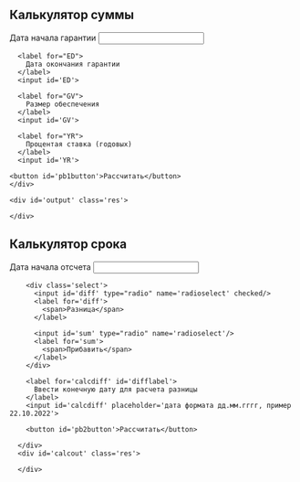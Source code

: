 <!DOCTYPE html>
<html>
<head>
  <link href="style.css" rel="stylesheet">
  <meta charset="utf-8">  
  <meta name="viewport" content="width=device-width">
  <title>Расчет</title>
</head>
<body>
  <h2>Калькулятор суммы</h2>
  <div class='pageblock pb1'>
    <div class='wrapper'>
      <label for="SD">
        Дата начала гарантии
      </label>
      <input id='SD'>
    
      <label for="ED">
        Дата окончания гарантии
      </label>
      <input id='ED'>
    
      <label for="GV">
        Размер обеспечения
      </label>
      <input id='GV'>
    
      <label for="YR">
        Процентая ставка (годовых)
      </label>
      <input id='YR'>
    
    <button id='pb1button'>Рассчитать</button>
    </div>
    
    <div id='output' class='res'>
      
    </div>
  </div>
  
  
  <h2>Калькулятор срока</h2>
  <div class='pageblock pb2'>
      <div class='wrapper'>
        <label for='calcstart'>
          Дата начала отсчета
        </label>
        <input id='calcstart'>
        
        <div class='select'>
          <input id='diff' type="radio" name='radioselect' checked/>
          <label for='diff'>
            <span>Разница</span>
          </label>        
          
          <input id='sum' type="radio" name='radioselect'/>
          <label for='sum'>
            <span>Прибавить</span>
          </label>
        </div>
        
        <label for='calcdiff' id='difflabel'>
          Ввести конечную дату для расчета разницы
        </label>
        <input id='calcdiff' placeholder='дата формата дд.мм.гггг, пример 22.10.2022'>
        
        <button id='pb2button'>Рассчитать</button>
        
      </div>
      <div id='calcout' class='res'>
        
      </div>
  </div>
  
  
<script src="https://code.jquery.com/jquery-1.9.1.js"></script>
<script src="script.js"></script>
</body>
</html>
